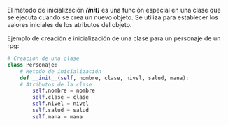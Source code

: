 El método de inicialización  ***(__init__)***  es una función especial en una clase que se ejecuta cuando se crea un nuevo objeto. Se utiliza para establecer los valores iniciales de los atributos del objeto. 

Ejemplo de creación e inicialización de una clase para un personaje de un rpg:

```python
# Creacion de una clase  
class Personaje:  
    # Metodo de inicialización  
	def __init__(self, nombre, clase, nivel, salud, mana):  
	# Atributos de la clase  
	    self.nombre = nombre  
	    self.clase = clase  
	    self.nivel = nivel  
	    self.salud = salud  
	    self.mana = mana
```



